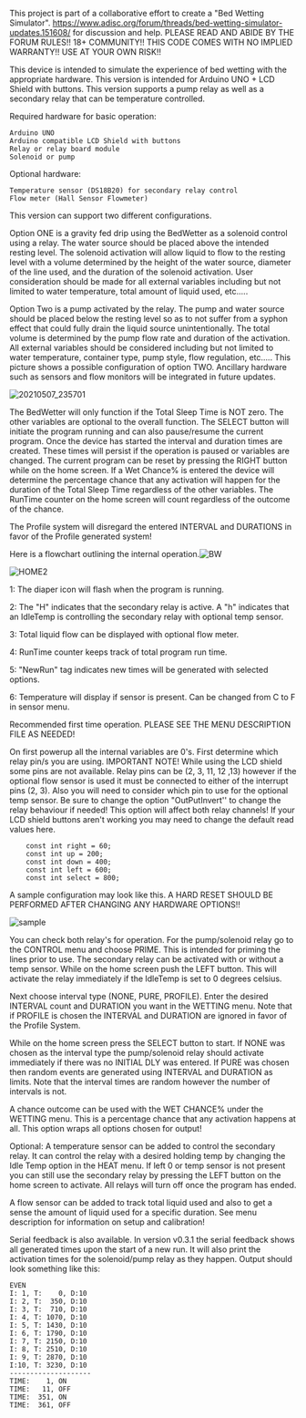 This project is part of a collaborative effort to create a "Bed Wetting Simulator". https://www.adisc.org/forum/threads/bed-wetting-simulator-updates.151608/ for discussion and help. PLEASE READ AND ABIDE BY THE FORUM RULES!! 18+ COMMUNITY!!
THIS CODE COMES WITH NO IMPLIED WARRANTY!! USE AT YOUR OWN RISK!!


This device is intended to simulate the experience of bed wetting with the appropriate hardware. This version is intended for Arduino UNO + LCD Shield with buttons. This version supports a pump relay as well as a secondary relay that can be temperature controlled. 

Required hardware for basic operation:

    Arduino UNO
    Arduino compatible LCD Shield with buttons
    Relay or relay board module
    Solenoid or pump
    
Optional hardware:

    Temperature sensor (DS18B20) for secondary relay control
    Flow meter (Hall Sensor Flowmeter)

This version can support two different configurations. 

Option ONE is a gravity fed drip using the BedWetter as a solenoid control using a relay. The water source should be placed above the intended resting level. The solenoid activation will allow liquid to flow to the resting level with a volume determined by the height of the water source, diameter of the line used, and the duration of the solenoid activation. User consideration should be made for all external variables including but not limited to water temperature, total amount of liquid used, etc.....

Option Two is a pump activated by the relay. The pump and water source should be placed below the resting level so as to not suffer from a syphon effect that could fully drain the liquid source unintentionally. The total volume is determined by the pump flow rate and duration of the activation. All external variables should be considered including but not limited to water temperature, container type, pump style, flow regulation, etc..... This picture shows a possible configuration of option TWO. Ancillary hardware such as sensors and flow monitors will be integrated in future updates. 

![20210507_235701](https://user-images.githubusercontent.com/83486730/117649057-ea7e4100-b143-11eb-8497-7afaa3d84afc.jpg)


The BedWetter will only function if the Total Sleep Time is NOT zero. The other variables are optional to the overall function. The SELECT button will initiate the program running and can also pause/resume the current program. Once the device has started the interval and duration times are created. These times will persist if the operation is paused or variables are changed. The current program can be reset by pressing the RIGHT button while on the home screen. If a Wet Chance% is entered the device will determine the percentage chance that any activation will happen for the duration of the Total Sleep Time regardless of the other variables. The RunTime counter on the home screen will count regardless of the outcome of the chance. 

The Profile system will disregard the entered INTERVAL and DURATIONS in favor of the Profile generated system!

Here is a flowchart outlining the internal operation.![BW](https://user-images.githubusercontent.com/83486730/120636846-01eada00-c423-11eb-972b-5124345ec962.jpeg)


![HOME2](https://user-images.githubusercontent.com/83486730/119256295-df300a00-bb74-11eb-997e-3662c2adf5fe.jpg)

1: The diaper icon will flash when the program is running.

2: The "H" indicates that the secondary relay is active. A "h" indicates that an IdleTemp is controlling the secondary relay with optional temp sensor.

3: Total liquid flow can be displayed with optional flow meter.

4: RunTime counter keeps track of total program run time. 

5: "NewRun" tag indicates new times will be generated with selected options.

6: Temperature will display if sensor is present. Can be changed from C to F in sensor menu.

Recommended first time operation. PLEASE SEE THE MENU DESCRIPTION FILE AS NEEDED!

On first powerup all the internal variables are 0's. First determine which relay pin/s you are using. IMPORTANT NOTE! While using the LCD shield some pins are not available. Relay pins can be (2, 3, 11, 12 ,13) however if the optional flow sensor is used it must be connected to either of the interrupt pins (2, 3). Also you will need to consider which pin to use for the optional temp sensor. Be sure to change the option "OutPutInvert'' to change the relay behaviour if needed! This option will affect both relay channels! If your LCD shield buttons aren't working you may need to change the default read values here.
        
        const int right = 60;
        const int up = 200;
        const int down = 400;
        const int left = 600;
        const int select = 800;

A sample configuration may look like this.  A HARD RESET SHOULD BE PERFORMED AFTER CHANGING ANY HARDWARE OPTIONS!!

![sample](https://user-images.githubusercontent.com/83486730/119261478-73599b80-bb8c-11eb-8edd-7658a51a13ab.jpg)


You can check both relay's for operation. For the pump/solenoid relay go to the CONTROL menu and choose PRIME. This is intended for priming the lines prior to use. The secondary relay can be activated with or without a temp sensor. While on the home screen push the LEFT button. This will activate the relay immediately if the IdleTemp is set to 0 degrees celsius. 

Next choose interval type (NONE, PURE, PROFILE). Enter the desired INTERVAL count and DURATION you want in the WETTING menu. Note that if PROFILE is chosen the INTERVAL and DURATION are ignored in favor of the Profile System.

While on the home screen press the SELECT button to start. If NONE was chosen as the interval type the pump/solenoid relay should activate immediately if there was no INITIAL DLY was entered. If PURE was chosen then random events are generated using INTERVAL and DURATION as limits. Note that the interval times are random however the number of intervals is not.

A chance outcome can be used with the WET CHANCE% under the WETTING menu. This is a percentage chance that any activation happens at all. This option wraps all options chosen for output!

Optional: A temperature sensor can be added to control the secondary relay. It can control the relay with a desired holding temp by changing the Idle Temp option in the HEAT menu. If left 0 or temp sensor is not present you can still use the secondary relay by pressing the LEFT button on the home screen to activate. All relays will turn off once the program has ended.

A flow sensor can be added to track total liquid used and also to get a sense the amount of liquid used for a specific duration. See menu description for information on setup and calibration!

Serial feedback is also available. In version v0.3.1 the serial feedback shows all generated times upon the start of a new run. It will also print the activation times for the solenoid/pump relay as they happen. Output should look something like this:

    EVEN
    I: 1, T:    0, D:10
    I: 2, T:  350, D:10
    I: 3, T:  710, D:10
    I: 4, T: 1070, D:10
    I: 5, T: 1430, D:10
    I: 6, T: 1790, D:10
    I: 7, T: 2150, D:10
    I: 8, T: 2510, D:10
    I: 9, T: 2870, D:10
    I:10, T: 3230, D:10
    --------------------
    TIME:    1, ON
    TIME:   11, OFF
    TIME:  351, ON
    TIME:  361, OFF
